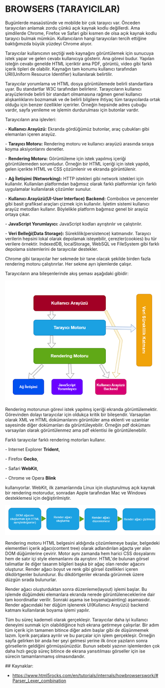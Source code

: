 # BROWSERS (TARAYICILAR)

Bugünlerde masaüstünde ve mobilde bir çok tarayıcı var. Önceden tarayıcıları anlamak zordu çünkü açık kaynak kodlu değillerdi. Ama şimdilerde Chrome, Firefox ve Safari gibi kısmen de olsa açık kaynak kodlu tarayıcı bulmak mümkün. Kullanıcıların hangi tarayıcıları tercih ettiğine baktığımızda büyük yüzdeyi Chrome alıyor. 

Tarayıcılar kullanıcının seçtiği web kaynağını görüntülemek için sunucuya istek yapar ve gelen cevabı kullanıcıya gösterir. Ana görevi budur. Yapılan isteğin cevabı genelde HTML içeriktir ama PDF, görüntü, video gibi farklı içerik tipleri de olabilir. Kaynağın tam konumu kullanıcı tarafından URI(Uniform Resource Identifier) kullanılarak belirtilir. 

Tarayıcılar yorumlama ve HTML dosya görüntülemede belirli standartlara uyar. Bu standartlar W3C tarafından belirlenir. Tarayıcıların kullanıcı arayüzlerinde belirli bir standart olmamasına rağmen genel kullanıcı alışkanlıklarını bozmamak ve de belirli bilgilere ihtiyaç tüm tarayıcılarda ortak olduğu için benzer özellikler içerirler. Örneğin hepsinde adres çubuğu vardır, sayfa yenileme ve işlemin durdurulması için butonlar vardır.

Tarayıcıların ana işlevleri:

\- **Kullanıcı Arayüzü:** Ekranda gördüğümüz butonlar, araç çubukları gibi elemanları içeren arayüz.

\- **Tarayıcı Motoru:** Rendering motoru ve kullanıcı arayüzü arasında sıraya koyma aksiyonlarını denetler.

\- **Rendering Motoru:** Görüntüleme için istek yapılmış içeriği görüntülemeden sorumludur. Örneğin bir HTML içeriği için istek yapıldı, gelen içerikte HTML ve CSS çözümlenir ve ekranda görüntülenir.

\- **Ağ İletişimi  (Networking):** HTTP istekleri gibi network istekleri için kullanılır. Kullanılan platformdan bağımsız olarak farklı platformlar için farklı uygulamalar kullanılarak çözümler sunulur.

\- **Kullanıcı Arayüzü(UI-User Interface)** **Backend:** Combobox ve pencereler gibi basit grafiksel araçları çizmek için kullanılır.  İşletim sistemi kullanıcı arayüz metodları kullanır. Böylelikle platform bağımsız genel bir arayüz ortaya çıkar.

\- **JavaScript Yorumlayıcı:** JavaScript kodları ayrıştırılır ve çalıştırılır.

\- **Veri Belleği(Data Storage):** Süreklilik(persistence) katmanıdır. Tarayıcı verilerin hepsini lokal olarak depolamak isteyebilir, çerezler(cookies) bu tür verilere örnektir. IndexedDB, localStorage, WebSQL ve FileSystem gibi farklı depolama sistemlerini de tarayıcılar destekler.

Chrome gibi tarayıcılar her sekmede bir tane olacak şekilde birden fazla rendering motoru çalıştırırlar. Her sekme ayrı işlemlerde çalışır.

Tarayıcıların ana bileşenlerinde akış şeması aşağıdaki gibidir:

![tarayici_bilesenler](https://raw.githubusercontent.com/Kodluyoruz/taskforce/main/basics-for-everyone/Browsers/figures/tarayici_bilesenler.PNG)

Rendering motorunun görevi istek yapılmış içeriği ekranda görüntülemektir. Görevinden dolayı tarayıcılar için oldukça kritik bir bileşendir. Varsayılan olarak XML ve HTML dokümanlarını görüntüler ama eklenti ve uzantılar sayesinde diğer dokümanları da görüntüleyebilir. Örneğin pdf dokümanı varsayılan olarak görüntülenmez ama pdf eklentisi ile görüntülenebilir. 

Farklı tarayıcılar farklı rendering motorları kullanır. 

\- Internet Explorer **Trident**,

\- Firefox **Gecko**,

\- Safari **WebKit**,

\- Chrome ve Opera **Blink**

kullanıyorlar. WebKit, ilk zamanlarında Linux için oluşturulmuş açık kaynak bir rendering motorudur, sonradan Apple tarafından Mac ve Windows desteklemesi için değiştirilmiştir.

![render_motoru_akis](https://raw.githubusercontent.com/Kodluyoruz/taskforce/main/basics-for-everyone/Browsers/figures/render_motoru_akis.PNG)

Rendering motoru HTML belgesini aldığında çözümlemeye başlar, belgedeki elementleri içerik ağacı(content tree) olarak adlandırılan ağaçta yer alan DOM  düğümlerine çevirir. Motor aynı zamanda hem harici CSS dosyalarını hem de satır içi style elemanlarını da ayrıştırır. HTML'de bulunan görsel talimatlar ile diğer tasarım bilgileri başka bir ağaç olan render ağacını oluşturur. Render ağacı boyut ve renk gibi görsel özellikleri içeren dikdörtgenler bulundurur. Bu dikdörtgenler ekranda görünmek üzere düzgün sırada bulunurlar.

Render ağacı oluşturduktan sonra düzenleme(layout) işlemi başlar. Bu işlemde düğümdeki elemanlara ekranda nerede görüntüleneceklerine dair tam koordinatlar verilir. Sonraki aşama ise boyama(painting) aşamasıdır. Render ağacındaki her düğüm işlenerek UI(Kullanıcı Arayüzü) backend katmanı kullanılarak boyama işlemi yapılır.

Tüm bu süreç kademeli olarak gerçekleşir. Tarayıcılar daha iyi kullanıcı deneyimi sunmak için olabildiğince hızlı ekrana getirmeye çalışırlar. Bir adım tüm içerik için tamamen bitince diğer adım başlar gibi de düşünmemek lazım. İçerik parçalara ayrılır ve bu parçalar için işlem gerçekleşir. Örneğin sayfa gelirken bir anda her şeyi gelmesi yerine ilk önce yazıların sonra görsellerin geldiğini görmüşsünüzdür. Bunun sebebi yazının işlemlerden çok daha hızlı geçip süreç bitince de ekrana yansıtılması görseller için ise sürecin tamamlanmamış olmasındandır. 



## Kaynaklar:
* https://www.html5rocks.com/en/tutorials/internals/howbrowserswork/#Parser_Lexer_combination
